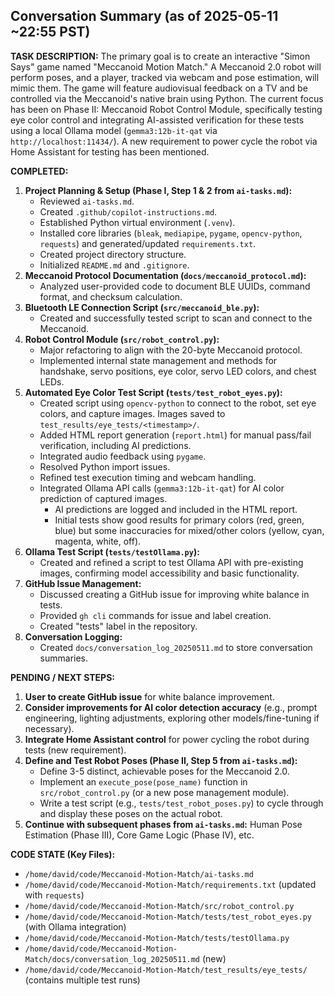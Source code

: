 <!-- filepath: /home/david/code/Meccanoid-Motion-Match/docs/conversation_log_20250511.md -->
## Conversation Summary (as of 2025-05-11 ~22:55 PST)

**TASK DESCRIPTION:**
The primary goal is to create an interactive "Simon Says" game named "Meccanoid Motion Match." A Meccanoid 2.0 robot will perform poses, and a player, tracked via webcam and pose estimation, will mimic them. The game will feature audiovisual feedback on a TV and be controlled via the Meccanoid's native brain using Python.
The current focus has been on Phase II: Meccanoid Robot Control Module, specifically testing eye color control and integrating AI-assisted verification for these tests using a local Ollama model (`gemma3:12b-it-qat` via `http://localhost:11434/`). A new requirement to power cycle the robot via Home Assistant for testing has been mentioned.

**COMPLETED:**
1.  **Project Planning & Setup (Phase I, Step 1 & 2 from `ai-tasks.md`):**
    *   Reviewed `ai-tasks.md`.
    *   Created `.github/copilot-instructions.md`.
    *   Established Python virtual environment (`.venv`).
    *   Installed core libraries (`bleak`, `mediapipe`, `pygame`, `opencv-python`, `requests`) and generated/updated `requirements.txt`.
    *   Created project directory structure.
    *   Initialized `README.md` and `.gitignore`.
2.  **Meccanoid Protocol Documentation (`docs/meccanoid_protocol.md`):**
    *   Analyzed user-provided code to document BLE UUIDs, command format, and checksum calculation.
3.  **Bluetooth LE Connection Script (`src/meccanoid_ble.py`):**
    *   Created and successfully tested script to scan and connect to the Meccanoid.
4.  **Robot Control Module (`src/robot_control.py`):**
    *   Major refactoring to align with the 20-byte Meccanoid protocol.
    *   Implemented internal state management and methods for handshake, servo positions, eye color, servo LED colors, and chest LEDs.
5.  **Automated Eye Color Test Script (`tests/test_robot_eyes.py`):**
    *   Created script using `opencv-python` to connect to the robot, set eye colors, and capture images. Images saved to `test_results/eye_tests/<timestamp>/`.
    *   Added HTML report generation (`report.html`) for manual pass/fail verification, including AI predictions.
    *   Integrated audio feedback using `pygame`.
    *   Resolved Python import issues.
    *   Refined test execution timing and webcam handling.
    *   Integrated Ollama API calls (`gemma3:12b-it-qat`) for AI color prediction of captured images.
        *   AI predictions are logged and included in the HTML report.
        *   Initial tests show good results for primary colors (red, green, blue) but some inaccuracies for mixed/other colors (yellow, cyan, magenta, white, off).
6.  **Ollama Test Script (`tests/testOllama.py`):**
    *   Created and refined a script to test Ollama API with pre-existing images, confirming model accessibility and basic functionality.
7.  **GitHub Issue Management:**
    *   Discussed creating a GitHub issue for improving white balance in tests.
    *   Provided `gh cli` commands for issue and label creation.
    *   Created "tests" label in the repository.
8.  **Conversation Logging:**
    *   Created `docs/conversation_log_20250511.md` to store conversation summaries.

**PENDING / NEXT STEPS:**
1.  **User to create GitHub issue** for white balance improvement.
2.  **Consider improvements for AI color detection accuracy** (e.g., prompt engineering, lighting adjustments, exploring other models/fine-tuning if necessary).
3.  **Integrate Home Assistant control** for power cycling the robot during tests (new requirement).
4.  **Define and Test Robot Poses (Phase II, Step 5 from `ai-tasks.md`):**
    *   Define 3-5 distinct, achievable poses for the Meccanoid 2.0.
    *   Implement an `execute_pose(pose_name)` function in `src/robot_control.py` (or a new pose management module).
    *   Write a test script (e.g., `tests/test_robot_poses.py`) to cycle through and display these poses on the actual robot.
5.  **Continue with subsequent phases from `ai-tasks.md`:** Human Pose Estimation (Phase III), Core Game Logic (Phase IV), etc.

**CODE STATE (Key Files):**
*   `/home/david/code/Meccanoid-Motion-Match/ai-tasks.md`
*   `/home/david/code/Meccanoid-Motion-Match/requirements.txt` (updated with `requests`)
*   `/home/david/code/Meccanoid-Motion-Match/src/robot_control.py`
*   `/home/david/code/Meccanoid-Motion-Match/tests/test_robot_eyes.py` (with Ollama integration)
*   `/home/david/code/Meccanoid-Motion-Match/tests/testOllama.py`
*   `/home/david/code/Meccanoid-Motion-Match/docs/conversation_log_20250511.md` (new)
*   `/home/david/code/Meccanoid-Motion-Match/test_results/eye_tests/` (contains multiple test runs)
